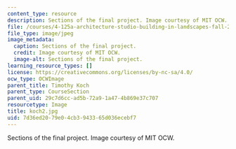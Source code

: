 ```yaml
---
content_type: resource
description: Sections of the final project. Image courtesy of MIT OCW.
file: /courses/4-125a-architecture-studio-building-in-landscapes-fall-2005/7d36ed2079e04cb3943365d036ecebf7_koch2.jpg
file_type: image/jpeg
image_metadata:
  caption: Sections of the final project.
  credit: Image courtesy of MIT OCW.
  image-alt: Sections of the final project.
learning_resource_types: []
license: https://creativecommons.org/licenses/by-nc-sa/4.0/
ocw_type: OCWImage
parent_title: Timothy Koch
parent_type: CourseSection
parent_uid: 29c7d6cc-ad5b-72a9-1a47-4b869e37c707
resourcetype: Image
title: koch2.jpg
uid: 7d36ed20-79e0-4cb3-9433-65d036ecebf7
---
```

Sections of the final project. Image courtesy of MIT OCW.